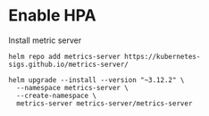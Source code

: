 # Enable HPA

Install metric server

```
helm repo add metrics-server https://kubernetes-sigs.github.io/metrics-server/
```

```
helm upgrade --install --version "~3.12.2" \
  --namespace metrics-server \
  --create-namespace \
  metrics-server metrics-server/metrics-server
```